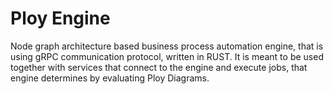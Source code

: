 # Ploy Engine

Node graph architecture based business process automation engine, that is using gRPC communication protocol, written in RUST. It is meant to be used together with services that connect to the engine and execute jobs, that engine determines by evaluating Ploy Diagrams.